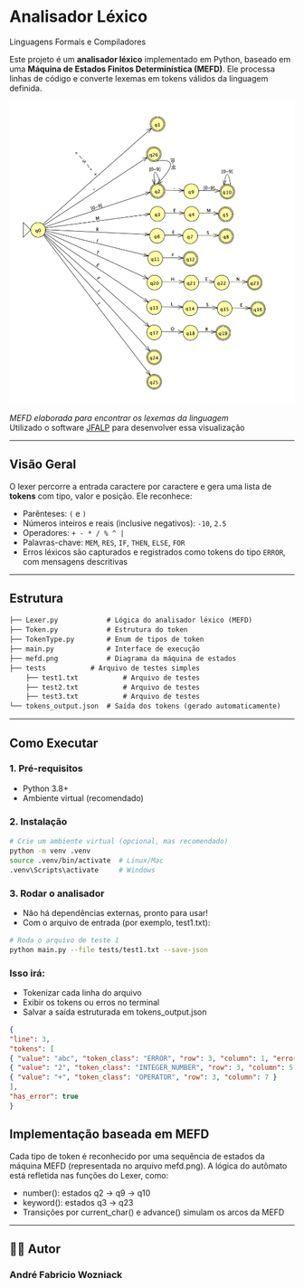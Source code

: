 # Analisador Léxico  
Linguagens Formais e Compiladores

Este projeto é um **analisador léxico** implementado em Python, baseado em uma **Máquina de Estados Finitos Determinística (MEFD)**. Ele processa linhas de código e converte lexemas em tokens válidos da linguagem definida.

<img src="./mefd.png" alt="Diagrama MEFD" width="800"/>  

*MEFD elaborada para encontrar os lexemas da linguagem*  
Utilizado o software [JFALP](https://www.jflap.org/) para desenvolver essa visualização

---

## Visão Geral

O lexer percorre a entrada caractere por caractere e gera uma lista de **tokens** com tipo, valor e posição. Ele reconhece:

- Parênteses: `(` e `)`
- Números inteiros e reais (inclusive negativos): `-10`, `2.5`
- Operadores: `+ - * / % ^ |`
- Palavras-chave: `MEM`, `RES`, `IF`, `THEN`, `ELSE`, `FOR`
- Erros léxicos são capturados e registrados como tokens do tipo `ERROR`, com mensagens descritivas

---

## Estrutura

```markdown
├── Lexer.py            # Lógica do analisador léxico (MEFD)
├── Token.py            # Estrutura do token
├── TokenType.py        # Enum de tipos de token
├── main.py             # Interface de execução
├── mefd.png            # Diagrama da máquina de estados
├── tests           # Arquivo de testes simples
    ├── test1.txt           # Arquivo de testes
    ├── test2.txt           # Arquivo de testes
    ├── test3.txt           # Arquivo de testes
└── tokens_output.json  # Saída dos tokens (gerado automaticamente)
```
---

## Como Executar

### 1. Pré-requisitos

- Python 3.8+
- Ambiente virtual (recomendado)

### 2. Instalação

```bash
# Crie um ambiente virtual (opcional, mas recomendado)
python -m venv .venv
source .venv/bin/activate  # Linux/Mac
.venv\Scripts\activate     # Windows


```
### 3. Rodar o analisador

- Não há dependências externas, pronto para usar!
- Com o arquivo de entrada (por exemplo, test1.txt): 

```bash
# Roda o arquivo de teste 1
python main.py --file tests/test1.txt --save-json
```

### Isso irá:
-	Tokenizar cada linha do arquivo
-	Exibir os tokens ou erros no terminal
-	Salvar a saída estruturada em tokens_output.json

```json
{
"line": 3,
"tokens": [
{ "value": "abc", "token_class": "ERROR", "row": 3, "column": 1, "error_message": "Unrecognized keyword 'ABC'" },
{ "value": "2", "token_class": "INTEGER_NUMBER", "row": 3, "column": 5 },
{ "value": "+", "token_class": "OPERATOR", "row": 3, "column": 7 }
],
"has_error": true
}
```

## Implementação baseada em MEFD

Cada tipo de token é reconhecido por uma sequência de estados da máquina MEFD (representada no arquivo mefd.png). A lógica do autômato está refletida nas funções do Lexer, como:
-	number(): estados q2 → q9 → q10
-	keyword(): estados q3 → q23
-	Transições por current_char() e advance() simulam os arcos da MEFD

---

## 👨‍💻 Autor

### André Fabricio Wozniack
